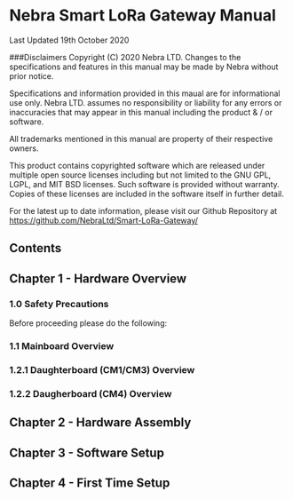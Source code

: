 # Nebra Smart LoRa Gateway Manual

Last Updated 19th October 2020

###Disclaimers
Copyright (C) 2020 Nebra LTD.
Changes to the specifications and features in this manual may be made by Nebra without prior notice.

Specifications and information provided in this maual are for informational use only. Nebra LTD. assumes no responsibility or liability for any errors or inaccuracies that may appear in this manual including the product & / or software.

All trademarks mentioned in this manual are property of their respective owners.

This product contains copyrighted software which are released under multiple open source licenses including but not limited to the GNU GPL, LGPL, and MIT BSD licenses. Such software is provided without warranty. Copies of these licenses are included in the software itself in further detail.

For the latest up to date information, please visit our Github Repository at https://github.com/NebraLtd/Smart-LoRa-Gateway/

## Contents


## Chapter 1 - Hardware Overview

### 1.0 Safety Precautions
Before proceeding please do the following:


### 1.1 Mainboard Overview

### 1.2.1 Daughterboard (CM1/CM3) Overview

### 1.2.2 Daugherboard (CM4) Overview



## Chapter 2 - Hardware Assembly

## Chapter 3 - Software Setup

## Chapter 4 - First Time Setup
